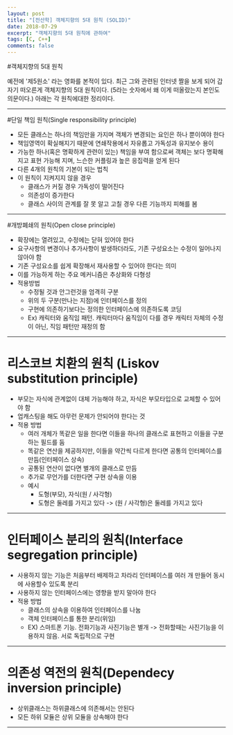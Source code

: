 ```yaml
---
layout: post
title: "[전산학] 객체지향의 5대 원칙 (SOLID)"
date: 2018-07-29
excerpt: "객체지향의 5대 원칙에 관하여"
tags: [C, C++]
comments: false
---
```

#객체지향의 5대 원칙

예전에 '제5원소' 라는 영화를 본적이 있다. 최근 그와 관련된 인터넷 짤을 보게 되어 갑자기 떠오른게
객체지향의 5대 원칙이다. (5라는 숫자에서 왜 이게 떠올랐는지 본인도 의문이다.)
아래는 각 원칙에대한 정리이다.

---    


#단일 책임 원칙(Single responsibility principle)
  - 모든 클래스는 하나의 책임만을 가지며 객체가 변경되는 요인은 하나 뿐이여야 한다
  - 책임영역이 확실해지기 때문에 연쇄작용에서 자유롭고 가독성과 유지보수 용이
  - 가능한 하나(혹은 명확하게 관련이 있는) 책임을 부여 함으로써 객체는 보다 명확해지고
    표현 가능해 지며, 느슨한 커플링과 높은 응집력을 얻게 된다
  - 다른 4개의 원칙의 기본이 되는 법칙
  - 이 원칙이 지켜지지 않을 경우
    - 클래스가 커질 경우 가독성이 떨어진다
    - 의존성이 증가한다
    - 클래스 사이의 관계를 잘 못 알고 고칠 경우 다른 기능까지 피해를 봄

---    



#개방폐쇄의 원칙(Open close principle)
  - 확장에는 열려있고, 수정에는 닫혀 있어야 한다
  - 요구사항의 변경이나 추가사항이 발생하더라도, 기존 구성요소는 수정이 일어나지 않아야 함
  - 기존 구성요소를 쉽게 확장해서 재사용할 수 있어야 한다는 의미
  - 이를 가능하게 하는 주요 메커니즘은 추상화와 다형성
  - 적용방법
    - 수정될 것과 안그런것을 엄격히 구분
    - 위의 두 구분(만나는 지점)에 인터페이스를 정의
    - 구현에 의존하기보다는 정의한 인터페이스에 의존하도록 코딩
    - Ex) 캐릭터와 움직임 패턴. 캐릭터마다 움직임이 다를 경우 캐릭터 자체의 수정이 아닌, 직임 패턴만 재정의 함

---
    
# 리스코브 치환의 원칙 (Liskov substitution principle)
  - 부모는 자식에 관계없이 대체 가능해야 하고, 자식은 부모타입으로 교체할 수 있어야 함
  - 업캐스팅을 해도 아무런 문제가 안되어야 한다는 것
  - 적용 방법
    - 여러 개체가 똑같은 일을 한다면 이들을 하나의 클래스로 표현하고 이들을 구분하는 필드를 둠
    - 똑같은 연산을 제공하지만, 이들을 약간씩 다르게 한다면 공통의 인터페이스를 만듬(인터페이스 상속)
    - 공통된 연산이 없다면 별개의 클래스로 만듬
    - 추가로 무언가를 더한다면 구현 상속을 이용
    - 예시
      - 도형(부모), 자식(원 / 사각형)
      - 도형은 둘레를 가지고 있다 -> (원 / 사각형)은 둘레를 가지고 있다

---


# 인터페이스 분리의 원칙(Interface segregation principle)
  - 사용하지 않는 기능은 처음부터 배제하고 차라리 인터페이스를 여러 개 만들어 동시에 사용할수 있도록 분리
  - 사용하지 않는 인터페이스에는 영향을 받지 말아야 한다
  - 적용 방법
    - 클래스의 상속을 이용하여 인터페이스를 나눔
    - 객체 인터페이스를 통한 분리(위임)
    - EX) 스마트폰 기능. 전화기능과 사진기능은 별개 -> 전화할때는 사진기능을 이용하지 않음. 서로 독립적으로 구현

---


# 의존성 역전의 원칙(Dependecy inversion principle)
  - 상위클래스는 하위클래스에 의존해서는 안된다
  - 모든 하위 모듈은 상위 모듈을 상속해야 한다

---

